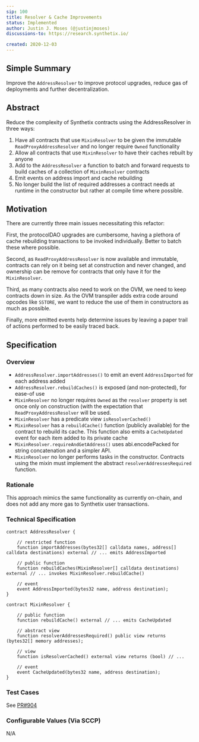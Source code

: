 ```yaml
---
sip: 100
title: Resolver & Cache Improvements
status: Implemented
author: Justin J. Moses (@justinjmoses)
discussions-to: https://research.synthetix.io/

created: 2020-12-03
---
```


<!--You can leave these HTML comments in your merged SIP and delete the visible duplicate text guides, they will not appear and may be helpful to refer to if you edit it again. This is the suggested template for new SIPs. Note that an SIP number will be assigned by an editor. When opening a pull request to submit your SIP, please use an abbreviated title in the filename, `sip-draft_title_abbrev.md`. The title should be 44 characters or less.-->

## Simple Summary

<!--"If you can't explain it simply, you don't understand it well enough." Simply describe the outcome the proposed changes intends to achieve. This should be non-technical and accessible to a casual community member.-->

Improve the `AddressResolver` to improve protocol upgrades, reduce gas of deployments and further decentralization.

## Abstract

<!--A short (~200 word) description of the proposed change, the abstract should clearly describe the proposed change. This is what *will* be done if the SIP is implemented, not *why* it should be done or *how* it will be done. If the SIP proposes deploying a new contract, write, "we propose to deploy a new contract that will do x".-->

Reduce the complexity of Synthetix contracts using the AddressResolver in three ways:

1. Have all contracts that use `MixinResolver` to be given the immutable `ReadProxyAddressResolver` and no longer require `Owned` functionality
1. Allow all contracts that use `MixinResolver` to have their caches rebuilt by anyone
1. Add to the `AddressResolver` a function to batch and forward requests to build caches of a collection of `MixinResolver` contracts
1. Emit events on address import and cache rebuilding
1. No longer build the list of required addresses a contract needs at runtime in the constructor but rather at compile time where possible.

## Motivation

<!--This is the problem statement. This is the *why* of the SIP. It should clearly explain *why* the current state of the protocol is inadequate.  It is critical that you explain *why* the change is needed, if the SIP proposes changing how something is calculated, you must address *why* the current calculation is innaccurate or wrong. This is not the place to describe how the SIP will address the issue!-->

There are currently three main issues necessitating this refactor:

First, the protocolDAO upgrades are cumbersome, having a plethora of cache rebuilding transactions to be invoked individually. Better to batch these where possible.

Second, as `ReadProxyAddressResolver` is now available and immutable, contracts can rely on it being set at construction and never changed, and ownership can be remove for contracts that only have it for the `MixinResolver`.

Third, as many contracts also need to work on the OVM, we need to keep contracts down in size. As the OVM transpiler adds extra code around opcodes like `SSTORE`, we want to reduce the use of them in constructors as much as possible.

Finally, more emitted events help determine issues by leaving a paper trail of actions performed to be easily traced back.

## Specification

<!--The specification should describe the syntax and semantics of any new feature, there are five sections
1. Overview
2. Rationale
3. Technical Specification
4. Test Cases
5. Configurable Values
-->

### Overview

<!--This is a high level overview of *how* the SIP will solve the problem. The overview should clearly describe how the new feature will be implemented.-->

- `AddressResolver.importAddresses()` to emit an event `AddressImported` for each address added
- `AddressResolver.rebuildCaches()` is exposed (and non-protected), for ease-of use
- `MixinResolver` no longer requires `Owned` as the `resolver` property is set once only on construction (with the expectation that `ReadProxyAddressResolver` will be used.
- `MixinResolver` has a predicate view `isResolverCached()`
- `MixinResolver` has a `rebuildCache()` function (publicly available) for the contract to rebuild its cache. This function also emits a `CacheUpdated` event for each item added to its private cache
- `MixinResolver.requireAndGetAddress()` uses abi.encodePacked for string concatenation and a simpler API.
- `MixinResolver` no longer performs tasks in the constructor. Contracts using the mixin must implement the abstract `resolverAddressesRequired` function.

### Rationale

<!--This is where you explain the reasoning behind how you propose to solve the problem. Why did you propose to implement the change in this way, what were the considerations and trade-offs. The rationale fleshes out what motivated the design and why particular design decisions were made. It should describe alternate designs that were considered and related work. The rationale may also provide evidence of consensus within the community, and should discuss important objections or concerns raised during discussion.-->

This approach mimics the same functionality as currently on-chain, and does not add any more gas to Synthetix user transactions.

### Technical Specification

<!--The technical specification should outline the public API of the changes proposed. That is, changes to any of the interfaces Synthetix currently exposes or the creations of new ones.-->

```solidity
contract AddressResolver {

    // restricted function
    function importAddresses(bytes32[] calldata names, address[] calldata destinations) external // ... emits AddressImported

    // public function
    function rebuildCaches(MixinResolver[] calldata destinations) external // ... invokes MixinResolver.rebuildCache()

    // event
    event AddressImported(bytes32 name, address destination);
}
```

```solidity
contract MixinResolver {

    // public function
    function rebuildCache() external // ... emits CacheUpdated

    // abstract view
    function resolverAddressesRequired() public view returns (bytes32[] memory addresses);

    // view
    function isResolverCached() external view returns (bool) // ...

    // event
    event CacheUpdated(bytes32 name, address destination);
}
```

### Test Cases

<!--Test cases for an implementation are mandatory for SIPs but can be included with the implementation..-->

See [PR#904](https://github.com/Synthetixio/synthetix/pull/904)

### Configurable Values (Via SCCP)

<!--Please list all values configurable via SCCP under this implementation.-->

N/A
